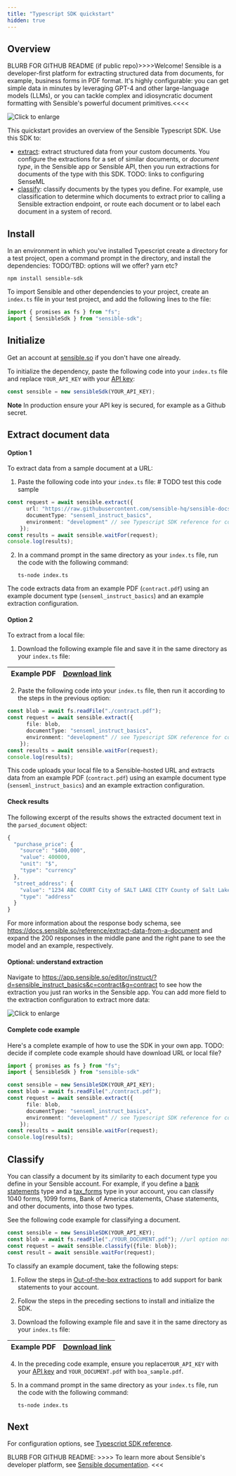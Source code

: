 ```yaml
---
title: "Typescript SDK quickstart"
hidden: true
---
```


## Overview

BLURB FOR GITHUB README (if public repo)>>>>Welcome! Sensible is a developer-first platform for extracting structured data from documents, for example, business forms in PDF format. It's highly configurable: you can get simple data in minutes by leveraging GPT-4 and other large-language models (LLMs), or you can tackle complex and idiosyncratic document formatting with Sensible's powerful document primitives.<<<<



![Click to enlarge](https://raw.githubusercontent.com/sensible-hq/sensible-docs/main/readme-sync/assets/v0/images/final/intro_SDK_2.png)

This quickstart provides an overview of the Sensible Typescript SDK. Use this SDK to:

- [extract](doc:quickstart-typescript#extract-document-data): extract structured data from your custom documents. You configure the extractions for a set of similar documents, or *document type*, in the Sensible app or Sensible API, then you run extractions for documents of the type with this SDK. TODO: links to configuring SenseML
- [classify](doc:quickstart-typescript#classify): classify documents by the types you define. For example, use classification to determine which documents to extract prior to calling a Sensible extraction endpoint, or route each document or to label each document in a system of record.

## Install

In an environment in which you've installed Typescript create a directory for a test project, open a command prompt in the directory, and install the dependencies:    TODO/TBD: options will we offer? yarn etc?

```shell
npm install sensible-sdk
```

To import Sensible and other dependencies to your project,  create an `index.ts` file in your test project, and add the following lines to the file:

```typescript
import { promises as fs } from "fs";
import { SensibleSdk } from "sensible-sdk";
```

## Initialize

Get an account at [sensible.so](https://app.sensible.so/register) if you don't have one already.

To initialize the dependency, paste the following code into your `index.ts` file and replace `YOUR_API_KEY` with your [API key]((https://app.sensible.so/account/?t=api_keys)):

```typescript
const sensible = new sensibleSdk(YOUR_API_KEY);
```

**Note** In production ensure your API key is secured, for example as a Github secret.

## Extract document data

#### Option 1

To extract data from a sample document at a URL:

1. Paste the following code into your `index.ts` file: # TODO test this code sample

```typescript
const request = await sensible.extract({
      url: "https://raw.githubusercontent.com/sensible-hq/sensible-docs/main/readme-sync/assets/v0/pdfs/contract.pdf",
      documentType: "senseml_instruct_basics",
      environment: "development" // see Typescript SDK reference for configuration options
    });
const results = await sensible.waitFor(request);
console.log(results);


```

2. In a command prompt in the same directory as your `index.ts` file, run the code with the following command:

   ```shell
   ts-node index.ts
   ```

The code extracts data from an example PDF (`contract.pdf`) using an example document type (`senseml_instruct_basics`) and an example extraction configuration. 

#### Option 2

To extract from a local file: 

1.  Download the following example file and save it in the same directory as your `index.ts` file: 

| Example PDF | [Download link](https://raw.githubusercontent.com/sensible-hq/sensible-docs/main/readme-sync/assets/v0/pdfs/contract.pdf) |
   | ----------- | ------------------------------------------------------------ |

2. Paste the following code into your `index.ts` file, then run it according to the steps in the previous option:


```typescript
const blob = await fs.readFile("./contract.pdf");
const request = await sensible.extract({
      file: blob,
      documentType: "senseml_instruct_basics",
      environment: "development" // see Typescript SDK reference for configuration options
    });
const results = await sensible.waitFor(request);
console.log(results);
```

This code uploads your local file to a Sensible-hosted URL and extracts data from an example PDF (`contract.pdf`) using an example document type (`senseml_instruct_basics`) and an example extraction configuration. 

#### Check results

The following excerpt of the results shows the extracted document text in the `parsed_document` object:

```typescript
{
  "purchase_price": {
    "source": "$400,000",
    "value": 400000,
    "unit": "$",
    "type": "currency"
  },
  "street_address": {
    "value": "1234 ABC COURT City of SALT LAKE CITY County of Salt Lake -\nState of Utah, Zip 84108",
    "type": "address"
  }
}
```

For more information about the response body schema, see <https://docs.sensible.so/reference/extract-data-from-a-document> and expand the 200 responses in the middle pane and the right pane to see the model and an example, respectively.

#### Optional: understand extraction

Navigate to https://app.sensible.so/editor/instruct/?d=sensible_instruct_basics&c=contract&g=contract to see how the extraction you just ran works in the Sensible app. You can add more field to the extraction configuration to extract more data:

![Click to enlarge](https://raw.githubusercontent.com/sensible-hq/sensible-docs/main/readme-sync/assets/v0/images/final/sdk_typescript_1.png)

#### Complete code example

Here's a complete example of how to use the SDK in your own app. TODO: decide if complete code example should have download URL or local file?

```typescript
import { promises as fs } from "fs";
import { SensibleSdk } from "sensible-sdk"

const sensible = new SensibleSDK(YOUR_API_KEY);
const blob = await fs.readFile("./contract.pdf");
const request = await sensible.extract({
      file: blob,
      documentType: "senseml_instruct_basics",
      environment: "development" // see Typescript SDK reference for configuration options
    });
const results = await sensible.waitFor(request);
console.log(results);
```

## Classify

You can classify a document by its similarity to each document type you define in your Sensible account. For example, if you define a [bank statements](https://github.com/sensible-hq/sensible-configuration-library/tree/main/bank_statements) type and a [tax_forms](https://github.com/sensible-hq/sensible-configuration-library/tree/main/tax_forms) type in your account, you can classify 1040 forms, 1099 forms, Bank of America statements, Chase statements, and other documents, into those two types.

See the following code example for classifying a document.

```typescript
const sensible = new SensibleSDK(YOUR_API_KEY);
const blob = await fs.readFile("./YOUR_DOCUMENT.pdf"); //url option not available
const request = await sensible.classify({file: blob});
const result = await sensible.waitFor(request);
```

To classify an example document, take the following steps:

1. Follow the steps in [Out-of-the-box extractions](doc:library-quickstart) to add support for bank statements to your account.

2. Follow the steps in the preceding sections to install and initialize the SDK.

3. Download the following example file and save it in the same directory as your `index.ts` file: 

| Example PDF | [Download link](https://raw.githubusercontent.com/sensible-hq/sensible-configuration-library/blob/main/bank_statements/bank_of_america/boa_sample.pdf) |
   | ----------- | ------------------------------------------------------------ |

4. In the preceding code example, ensure you replace`YOUR_API_KEY` with your [API key]((https://app.sensible.so/account/?t=api_keys)) and `YOUR_DOCUMENT.pdf` with `boa_sample.pdf`.

5. In a command prompt in the same directory as your `index.ts` file, run the code with the following command:

   ```shell
   ts-node index.ts
   ```


## Next

For configuration options, see [Typescript SDK reference](doc:sdk-typescript).



BLURB FOR GITHUB README: >>>> To learn more about Sensible's developer platform, see [Sensible documentation](https://docs.sensible.so/docs/). <<<
